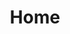 ---
layout: home
title: Home
landing-title: 'Re-coded'
version: 0
description: Re-think how will the future be. Recode your mind. 
observation: Online. 9 and 11 of February
image: assets/images/banner.png
author: null
zoom: https://zoom.us/j/99101881802?pwd=UFF1UkpSaUFyRDJHa0Q1NC9PNlhxZz09
show_tile: false


sponsors:
    - name: Vision-Box
      logo: assets/images/VB_logo_white.png
      url: https://www.vision-box.com/

support:
    - name: AEFCT
      logo: assets/images/aefctlogo.png
      url:  https://ae.fct.unl.pt/
      size: 14
    - name: NOVA IMS SU
      logo: assets/images/novaimssu.png
      url: http://www.novaimssu.pt/
      size: 5

facebook:  https://www.facebook.com/events/343994913295825
linkedin:  https://www.linkedin.com/events/6760585006315257856/
   
---